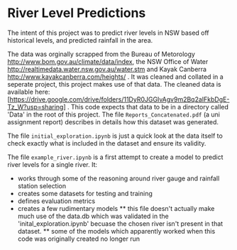 # River Level Predictions
The intent of this project was to predict river levels in NSW based off historical levels, and predicted rainfall in the area. 

The data was orginally scrapped from the Bureau of Metorology http://www.bom.gov.au/climate/data/index, the NSW Office of Water http://realtimedata.water.nsw.gov.au/water.stm and Kayak Canberra http://www.kayakcanberra.com/heights/ . It  was cleaned and collated in a seperate project, this project makes use of that data. The cleaned data is available here: [https://drive.google.com/drive/folders/11DyR0JGGIvAgv9m2Bq2aIFkbDgE-Tz_W?usp=sharing] . This code expects that data to be in a directory called 'Data' in the root of this project. The file `Reports_Concatenated.pdf` (a uni assignment report) describes in details how this dataset was generated. 

The file `initial_exploration.ipynb` is just a quick look at the data itself to check exactly what is included in the dataset and ensure its validity. 

The file `example_river.ipynb` is a first attempt to create a model to predict river levels for a single river. It:
 - works through some of the reasoning around river gauge and rainfall station selection
 - creates some datasets for testing and training
 - defines evaluation metrics
 - creates a few rudimentary models
 ** this file doesn't actually make much use of the data.db which was validated in the 'inital_exploration.ipynb' becuase the chosen river isn't present in that dataset. 
 ** some of the models which apparently worked when this code was originally created no longer run